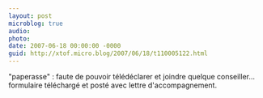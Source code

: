 ```yaml
---
layout: post
microblog: true
audio: 
photo: 
date: 2007-06-18 00:00:00 -0000
guid: http://xtof.micro.blog/2007/06/18/t110005122.html
---
```

"paperasse" : faute de pouvoir télédéclarer et joindre quelque conseiller... formulaire téléchargé et posté avec lettre d'accompagnement.
